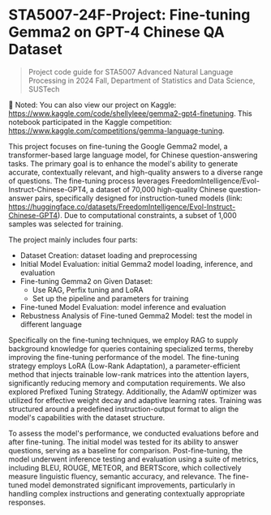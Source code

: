 # STA5007-24F-Project: Fine-tuning Gemma2 on GPT-4 Chinese QA Dataset
> Project code guide for STA5007 Advanced Natural Language Processing in 2024 Fall, Department of Statistics and Data Science, SUSTech

📍 Noted: You can also view our project on Kaggle: https://www.kaggle.com/code/shellyleee/gemma2-gpt4-finetuning. This notebook participated in the Kaggle competition: https://www.kaggle.com/competitions/gemma-language-tuning.

This project focuses on fine-tuning the Google Gemma2 model, a transformer-based large language model, for Chinese question-answering tasks. The primary goal is to enhance the model's ability to generate accurate, contextually relevant, and high-quality answers to a diverse range of questions. The fine-tuning process leverages FreedomIntelligence/Evol-Instruct-Chinese-GPT4, a dataset of 70,000 high-quality Chinese question-answer pairs, specifically designed for instruction-tuned models (link: https://huggingface.co/datasets/FreedomIntelligence/Evol-Instruct-Chinese-GPT4). Due to computational constraints, a subset of 1,000 samples was selected for training.

The project mainly includes four parts:
- Dataset Creation: dataset loading and preprocessing
- Initial Model Evaluation: initial Gemma2 model loading, inference, and evaluation
- Fine-tuning Gemma2 on Given Dataset:
  - Use RAG, Perfix tuning and LoRA
  - Set up the pipeline and parameters for training
- Fine-tuned Model Evaluation: model inference and evaluation
- Rebustness Analysis of Fine-tuned Gemma2 Model: test the model in different language

Specifically on the fine-tuning techniques, we employ RAG to supply background knowledge for queries containing specialized terms, thereby improving the fine-tuning performance of the model. The fine-tuning strategy employs LoRA (Low-Rank Adaptation), a parameter-efficient method that injects trainable low-rank matrices into the attention layers, significantly reducing memory and computation requirements. We also explored Prefixed Tuning Strategy. Additionally, the AdamW optimizer was utilized for effective weight decay and adaptive learning rates. Training was structured around a predefined instruction-output format to align the model's capabilities with the dataset structure.

To assess the model's performance, we conducted evaluations before and after fine-tuning. The initial model was tested for its ability to answer questions, serving as a baseline for comparison. Post-fine-tuning, the model underwent inference testing and evaluation using a suite of metrics, including BLEU, ROUGE, METEOR, and BERTScore, which collectively measure linguistic fluency, semantic accuracy, and relevance. The fine-tuned model demonstrated significant improvements, particularly in handling complex instructions and generating contextually appropriate responses.
